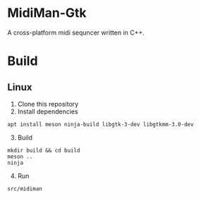 # MidiMan-Gtk
A cross-platform midi sequncer written in C++.

# Build
## Linux
1. Clone this repository
1. Install dependencies
```
apt install meson ninja-build libgtk-3-dev libgtkmm-3.0-dev
```
3. Build
```
mkdir build && cd build
meson ..
ninja
```
4. Run
```
src/midiman
```
